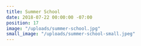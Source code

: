```yaml
---
title: Summer School
date: 2018-07-22 00:00:00 -07:00
position: 17
image: "/uploads/summer-school.jpg"
small_image: "/uploads/summer-school-small.jpeg"
---
```


